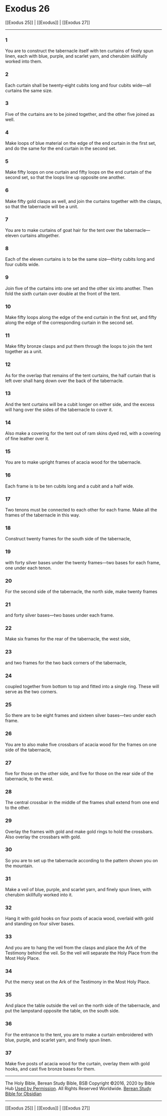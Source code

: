 # Exodus 26

[[Exodus 25]] | [[Exodus]] | [[Exodus 27]]

---

### 1
You are to construct the tabernacle itself with ten curtains of finely spun linen, each with blue, purple, and scarlet yarn, and cherubim skillfully worked into them.

### 2
Each curtain shall be twenty-eight cubits long and four cubits wide—all curtains the same size.

### 3
Five of the curtains are to be joined together, and the other five joined as well.

### 4
Make loops of blue material on the edge of the end curtain in the first set, and do the same for the end curtain in the second set.

### 5
Make fifty loops on one curtain and fifty loops on the end curtain of the second set, so that the loops line up opposite one another.

### 6
Make fifty gold clasps as well, and join the curtains together with the clasps, so that the tabernacle will be a unit.

### 7
You are to make curtains of goat hair for the tent over the tabernacle—eleven curtains altogether.

### 8
Each of the eleven curtains is to be the same size—thirty cubits long and four cubits wide.

### 9
Join five of the curtains into one set and the other six into another. Then fold the sixth curtain over double at the front of the tent.

### 10
Make fifty loops along the edge of the end curtain in the first set, and fifty along the edge of the corresponding curtain in the second set.

### 11
Make fifty bronze clasps and put them through the loops to join the tent together as a unit.

### 12
As for the overlap that remains of the tent curtains, the half curtain that is left over shall hang down over the back of the tabernacle.

### 13
And the tent curtains will be a cubit longer on either side, and the excess will hang over the sides of the tabernacle to cover it.

### 14
Also make a covering for the tent out of ram skins dyed red, with a covering of fine leather over it.

### 15
You are to make upright frames of acacia wood for the tabernacle.

### 16
Each frame is to be ten cubits long and a cubit and a half wide.

### 17
Two tenons must be connected to each other for each frame. Make all the frames of the tabernacle in this way.

### 18
Construct twenty frames for the south side of the tabernacle,

### 19
with forty silver bases under the twenty frames—two bases for each frame, one under each tenon.

### 20
For the second side of the tabernacle, the north side, make twenty frames

### 21
and forty silver bases—two bases under each frame.

### 22
Make six frames for the rear of the tabernacle, the west side,

### 23
and two frames for the two back corners of the tabernacle,

### 24
coupled together from bottom to top and fitted into a single ring. These will serve as the two corners.

### 25
So there are to be eight frames and sixteen silver bases—two under each frame.

### 26
You are to also make five crossbars of acacia wood for the frames on one side of the tabernacle,

### 27
five for those on the other side, and five for those on the rear side of the tabernacle, to the west.

### 28
The central crossbar in the middle of the frames shall extend from one end to the other.

### 29
Overlay the frames with gold and make gold rings to hold the crossbars. Also overlay the crossbars with gold.

### 30
So you are to set up the tabernacle according to the pattern shown you on the mountain.

### 31
Make a veil of blue, purple, and scarlet yarn, and finely spun linen, with cherubim skillfully worked into it.

### 32
Hang it with gold hooks on four posts of acacia wood, overlaid with gold and standing on four silver bases.

### 33
And you are to hang the veil from the clasps and place the Ark of the Testimony behind the veil. So the veil will separate the Holy Place from the Most Holy Place.

### 34
Put the mercy seat on the Ark of the Testimony in the Most Holy Place.

### 35
And place the table outside the veil on the north side of the tabernacle, and put the lampstand opposite the table, on the south side.

### 36
For the entrance to the tent, you are to make a curtain embroidered with blue, purple, and scarlet yarn, and finely spun linen.

### 37
Make five posts of acacia wood for the curtain, overlay them with gold hooks, and cast five bronze bases for them.

---

The Holy Bible, Berean Study Bible, BSB
Copyright ©2016, 2020 by Bible Hub
[Used by Permission](https://berean.bible/terms.htm). All Rights Reserved Worldwide.
[Berean Study Bible for Obsidian](https://github.com/gapmiss/berean-study-bible-for-obsidian)

---

[[Exodus 25]] | [[Exodus]] | [[Exodus 27]]

